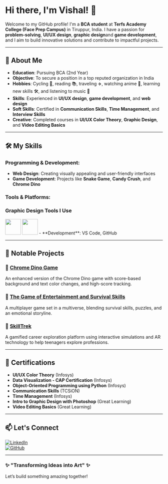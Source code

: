 # Hi there, I'm Vishal! 👋

Welcome to my GitHub profile! I'm a **BCA student** at **Terfs Academy College (Face Prep Campus)** in Tiruppur, India. I have a passion for **problem-solving**, **UI/UX design**, **graphic design**and **game development**, and I aim to build innovative solutions and contribute to impactful projects.

---

## 🚀 About Me  
- **Education**: Pursuing BCA (2nd Year)  
- **Objective**: To secure a position in a top reputed organization in India  
- **Hobbies**: Cycling 🚴, reading 📚, traveling ✈️, watching anime 🌸, learning new skills 🛠️, and listening to music 🎵  
- **Skills**: Experienced in **UI/UX design**, **game development**, and **web design**  
- **Soft Skills**: Certified in **Communication Skills**, **Time Management**, and **Interview Skills**  
- **Creative**: Completed courses in **UI/UX Color Theory**, **Graphic Design**, and **Video Editing Basics**  

---

## 🛠️ My Skills  
### Programming & Development:  
- **Web Design**: Creating visually appealing and user-friendly interfaces  
- **Game Development**: Projects like **Snake Game**, **Candy Crush**, and **Chrome Dino**  

### Tools & Platforms:   

### Graphic Design Tools I Use
<img height="50" width="50" src="https://img.icons8.com/color/48/000000/figma--v1.png"/> 
<img height="50" width="50" src="https://img.icons8.com/doodle/48/000000/adobe-photoshop.png"/>
- **Development**: VS Code, GitHub  

---

## 🌟 Notable Projects  
### 🦖 [Chrome Dino Game](#)  
An enhanced version of the Chrome Dino game with score-based background and text color changes, and high-score tracking.  

### 🌌 [The Game of Entertainment and Survival Skills](#)  
A multiplayer game set in a multiverse, blending survival skills, puzzles, and an emotional storyline.  

### 🎲 [SkillTrek](#)  
A gamified career exploration platform using interactive simulations and AR technology to help teenagers explore professions.  

---

## 📜 Certifications  
- **UI/UX Color Theory** (Infosys)  
- **Data Visualization - CAP Certification** (Infosys)  
- **Object-Oriented Programming using Python** (Infosys)  
- **Communication Skills** (TCSiON)  
- **Time Management** (Infosys)  
- **Intro to Graphic Design with Photoshop** (Great Learning)  
- **Video Editing Basics** (Great Learning)  

---

## 📫 Let's Connect  
[![LinkedIn](https://img.shields.io/badge/LinkedIn-0077B5?style=flat-square&logo=linkedin&logoColor=white)](https://www.linkedin.com/in/vishal-vinayagam)  
[![GitHub](https://img.shields.io/badge/GitHub-181717?style=flat-square&logo=github&logoColor=white)](https://github.com/vishal-vinayagam)  

---

### ✨ "Transforming Ideas into Art" ✨  
Let’s build something amazing together!
